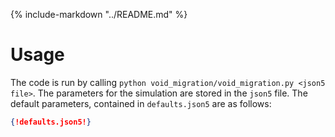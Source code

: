 {%
include-markdown "../README.md"
%}

# Usage
The code is run by calling `python void_migration/void_migration.py <json5 file>`. The parameters for the simulation are stored in the `json5` file.
The default parameters, contained in `defaults.json5` are as follows:

``` json
{!defaults.json5!}
```